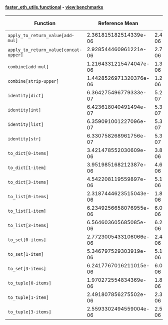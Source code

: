 #### [faster_eth_utils.functional](https://github.com/BobTheBuidler/faster-eth-utils/blob/BobTheBuidler-patch-2/faster_eth_utils/functional.py) - [view benchmarks](https://github.com/BobTheBuidler/faster-eth-utils/blob/BobTheBuidler-patch-2/benchmarks/test_functional_benchmarks.py)

| Function | Reference Mean | Faster Mean | % Change | Speedup (%) | x Faster | Faster |
|----------|---------------|-------------|----------|-------------|----------|--------|
| `apply_to_return_value[add-mul]` | 2.361815182514339e-06 | 2.4555372500512945e-06 | -3.97% | -3.82% | 0.96x | ❌ |
| `apply_to_return_value[concat-upper]` | 2.928544460961221e-06 | 2.728088408227588e-06 | 6.84% | 7.35% | 1.07x | ✅ |
| `combine[add-mul]` | 1.2164331215474047e-06 | 1.324886296768679e-06 | -8.92% | -8.19% | 0.92x | ❌ |
| `combine[strip-upper]` | 1.4428526971320376e-06 | 1.2999514269205815e-06 | 9.90% | 10.99% | 1.11x | ✅ |
| `identity[dict]` | 6.364275496779333e-07 | 5.277091502992549e-07 | 17.08% | 20.60% | 1.21x | ✅ |
| `identity[int]` | 6.423618040491494e-07 | 5.355233790018551e-07 | 16.63% | 19.95% | 1.20x | ✅ |
| `identity[list]` | 6.359091001227096e-07 | 5.367577261109835e-07 | 15.59% | 18.47% | 1.18x | ✅ |
| `identity[str]` | 6.330758268961756e-07 | 5.322952988071795e-07 | 15.92% | 18.93% | 1.19x | ✅ |
| `to_dict[0-items]` | 3.421478552030609e-06 | 3.895671629728951e-06 | -13.86% | -12.17% | 0.88x | ❌ |
| `to_dict[1-item]` | 3.951985168212387e-06 | 4.601885602469137e-06 | -16.44% | -14.12% | 0.86x | ❌ |
| `to_dict[3-items]` | 4.542208119559897e-06 | 5.185295011908903e-06 | -14.16% | -12.40% | 0.88x | ❌ |
| `to_list[0-items]` | 2.3187444623515043e-06 | 1.819404191484793e-06 | 21.53% | 27.45% | 1.27x | ✅ |
| `to_list[1-item]` | 6.2349256658076955e-06 | 6.057423498248566e-06 | 2.85% | 2.93% | 1.03x | ✅ |
| `to_list[3-items]` | 6.564603605685085e-06 | 6.241434467252492e-06 | 4.92% | 5.18% | 1.05x | ✅ |
| `to_set[0-items]` | 2.7723005433106066e-06 | 2.4427743420836975e-06 | 11.89% | 13.49% | 1.13x | ✅ |
| `to_set[1-item]` | 5.346797529303919e-06 | 5.103343254194966e-06 | 4.55% | 4.77% | 1.05x | ✅ |
| `to_set[3-items]` | 6.2417767016211015e-06 | 6.0357948303509604e-06 | 3.30% | 3.41% | 1.03x | ✅ |
| `to_tuple[0-items]` | 1.970272554834369e-06 | 1.8669482085349287e-06 | 5.24% | 5.53% | 1.06x | ✅ |
| `to_tuple[1-item]` | 2.491807856275502e-06 | 2.324175878072369e-06 | 6.73% | 7.21% | 1.07x | ✅ |
| `to_tuple[3-items]` | 2.5593302494559004e-06 | 2.524153956653895e-06 | 1.37% | 1.39% | 1.01x | ✅ |
